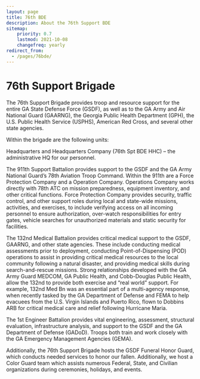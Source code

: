 ```yaml
---
layout: page
title: 76th BDE
description: About the 76th Support BDE
sitemap:
    priority: 0.7
    lastmod: 2021-10-08
    changefreq: yearly
redirect_from:
  - /pages/76bde/
---
```


# 76th Support Brigade

The 76th Support Brigade provides troop and resource support for the entire GA State Defense Force (GSDF), as well as to the GA Army and Air National Guard (GAARNG), the Georgia Public Health Department (GPH), the U.S. Public Health Service (USPHS), American Red Cross, and several other state agencies.

Within the brigade are the following units:

Headquarters and Headquarters Company (76th Spt BDE HHC) – the administrative HQ for our personnel.

The 911th Support Battalion provides support to the GSDF and the GA Army National Guard’s 78th Aviation Troop Command. Within the 911th are a Force Protection Company and a Operation Company. Operations Company works directly with 78th ATC on mission preparedness, equipment inventory, and other critical functions. Force Protection Company provides security, traffic control, and other support roles during local and state-wide missions, activities, and exercises, to include verifying access on all incoming personnel to ensure authorization, over-watch responsibilities for entry gates, vehicle searches for unauthorized materials and static security for facilities.

The 132nd Medical Battalion provides critical medical support to the GSDF, GAARNG, and other state agencies. These include conducting medical assessments prior to deployment, conducting Point-of-Dispensing (POD) operations to assist in providing critical medical resources to the local community following a natural disaster, and providing medical skills during search-and-rescue missions. Strong relationships developed with the GA Army Guard MEDCOM, GA Public Health, and Cobb-Douglas Public Health, allow the 132nd to provide both exercise and “real world” support. For example, 132nd Med Bn was an essential part of a multi-agency response, when recently tasked by the GA Department of Defense and FEMA to help evacuees from the U.S. Virgin Islands and Puerto Rico, flown to Dobbins ARB for critical medical care and relief following Hurricane Maria.

The 1st Engineer Battalion provides vital engineering, assessment, structural evaluation, infrastructure analysis, and support to the GSDF and the GA Department of Defense (GADoD). Troops both train and work closely with the GA Emergency Management Agencies (GEMA).

Additionally, the 76th Support Brigade hosts the GSDF Funeral Honor Guard, which conducts needed services to honor our fallen. Additionally, we host a Color Guard team which assists numerous Federal, State, and Civilian organizations during ceremonies, holidays, and events.